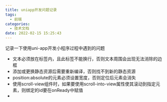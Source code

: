 ```yaml
---
title: uniapp开发问题记录
tags:
  - 前端
categories:
  - 技术文档
date: 2022-02-15 15:25:43
---
```


记录一下使用uni-app开发小程序过程中遇到的问题

<!--more-->

- 文本必须放在<text></text>标签内，且此标签不能换行，否则文本周围会出现无法消除的边框
- 添加或更换静态资源后需要重新编译，否则找不到新的静态资源
- position:absolute的元素必须设置宽度，否则定位后元素会消失
- 使用scroll-view组件时，如果要使用scroll-into-view属性使其滚动到指定元素，则绑定的id要在onReady中赋值
- 
